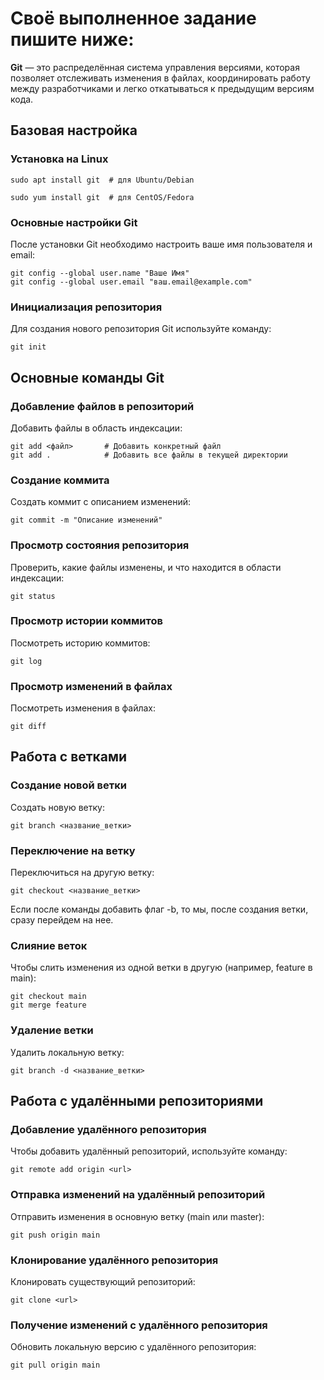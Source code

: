 # Своё выполненное задание пишите ниже:



**Git** — это распределённая система управления версиями, которая позволяет отслеживать изменения в файлах, координировать работу между разработчиками и легко откатываться к предыдущим версиям кода.
## Базовая настройка
### Установка на Linux
```
sudo apt install git  # для Ubuntu/Debian

sudo yum install git  # для CentOS/Fedora
```
### Основные настройки Git

После установки Git необходимо настроить ваше имя пользователя и email:

```
git config --global user.name "Ваше Имя"
git config --global user.email "ваш.email@example.com"
```

### Инициализация репозитория

Для создания нового репозитория Git используйте команду:
```
git init
```
## Основные команды Git
### Добавление файлов в репозиторий
Добавить файлы в область индексации:
```
git add <файл>       # Добавить конкретный файл
git add .            # Добавить все файлы в текущей директории
```
### Создание коммита
Создать коммит с описанием изменений:
```
git commit -m "Описание изменений"
```
### Просмотр состояния репозитория
Проверить, какие файлы изменены, и что находится в области индексации:
```
git status
```
### Просмотр истории коммитов
Посмотреть историю коммитов:
```
git log
```
### Просмотр изменений в файлах
Посмотреть изменения в файлах:
```
git diff
```
## Работа с ветками
### Создание новой ветки
Создать новую ветку:
```
git branch <название_ветки>
```
### Переключение на ветку
Переключиться на другую ветку:
```
git checkout <название_ветки>
```
Если после команды добавить флаг -b, то мы, после создания ветки, сразу перейдем на нее.
### Слияние веток
Чтобы слить изменения из одной ветки в другую (например, feature в main):
```
git checkout main
git merge feature
```
### Удаление ветки
Удалить локальную ветку:
```
git branch -d <название_ветки>
```
## Работа с удалёнными репозиториями
### Добавление удалённого репозитория
Чтобы добавить удалённый репозиторий, используйте команду:
```
git remote add origin <url>
```
### Отправка изменений на удалённый репозиторий
Отправить изменения в основную ветку (main или master):
```
git push origin main
```
### Клонирование удалённого репозитория
Клонировать существующий репозиторий:
```
git clone <url>
```
### Получение изменений с удалённого репозитория
Обновить локальную версию с удалённого репозитория:
```
git pull origin main
```
